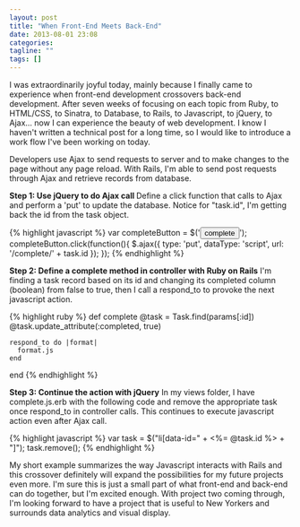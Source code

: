 ```yaml
---
layout: post
title: "When Front-End Meets Back-End"
date: 2013-08-01 23:08
categories:
tagline: ""
tags: []
---
```


I was extraordinarily joyful today, mainly because I finally came to experience when front-end development crossovers back-end development. After seven weeks of focusing on each topic from Ruby, to HTML/CSS, to Sinatra, to Database, to Rails, to Javascript, to jQuery, to Ajax... now I can experience the beauty of web development. I know I haven't written a technical post for a long time, so I would like to introduce a work flow I've been working on today.

Developers use Ajax to send requests to server and to make changes to the page without any page reload. With Rails, I'm able to send post requests through Ajax and retrieve records from database.

<strong>Step 1: Use jQuery to do Ajax call </strong>
Define a click function that calls to Ajax and perform a 'put' to update the database. Notice for "task.id", I'm getting back the id from the task object.

{% highlight javascript %}
  var completeButton = $('<button class="complete">complete</button>');
  completeButton.click(function(){
    $.ajax({
      type: 'put',
      dataType: 'script',
      url: '/complete/' + task.id
    });
  });
{% endhighlight %}

<strong>Step 2: Define a complete method in controller with Ruby on Rails</strong>
I'm finding a task record based on its id and changing its completed column (boolean) from false to true, then I call a respond_to to provoke the next javascript action.

{% highlight ruby %}
  def complete
    @task = Task.find(params[:id])
    @task.update_attribute(:completed, true)

    respond_to do |format|
      format.js
    end
  end
{% endhighlight %}

<strong>Step 3: Continue the action with jQuery</strong>
In my views folder, I have complete.js.erb with the following code and remove the appropriate task once respond_to in controller calls. This continues to execute javascript action even after Ajax call.

{% highlight javascript %}
  var task = $("li[data-id=" + <%= @task.id %> + "]");
  task.remove();
{% endhighlight %}

My short example summarizes the way Javascript interacts with Rails and this crossover definitely will expand the possibilities for my future projects even more. I'm sure this is just a small part of what front-end and back-end can do together, but I'm excited enough. With project two coming through, I'm looking forward to have a project that is useful to New Yorkers and surrounds data analytics and visual display.